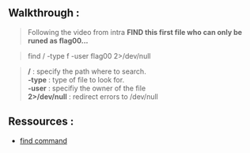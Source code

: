 ## Walkthrough :

> Following the video from intra **FIND this first file who can only be runed as flag00...**

> find / -type f -user flag00 2>/dev/null

> **/** : specify the path where to search.  
> **-type** : type of file to look for.  
> **-user** : specifiy the owner of the file  
> **2>/dev/null** : redirect errors to /dev/null  

## Ressources :

- [find command](https://man7.org/linux/man-pages/man1/find.1.html)